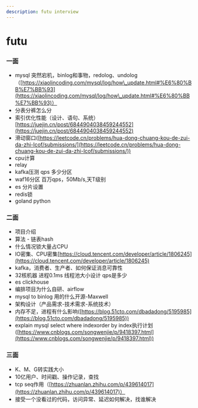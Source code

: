 ```yaml
---
description: futu interview
---
```


# futu

### 一面

* mysql 突然宕机，binlog和事物，redolog、undolog（[https://xiaolincoding.com/mysql/log/how\_update.html#%E6%80%BB%E7%BB%93](https://xiaolincoding.com/mysql/log/how\_update.html#%E6%80%BB%E7%BB%93)）
* 分表分裤怎么分
* 索引优化性能（设计、语句、系统）[https://juejin.cn/post/6844904038459244552](https://juejin.cn/post/6844904038459244552)
* 滑动窗口([https://leetcode.cn/problems/hua-dong-chuang-kou-de-zui-da-zhi-lcof/submissions/](https://leetcode.cn/problems/hua-dong-chuang-kou-de-zui-da-zhi-lcof/submissions/))
* cpu计算
* relay&#x20;
* kafka压测 qps 多少分区&#x20;
* waf16分区 百万qps，50Mb/s,天T级别
* es 分片设置
* redis锁
* goland python

### 二面

* 项目介绍
* 算法 - 链表hash
* 什么情况锁大量占CPU
* IO密集、CPU密集[https://cloud.tencent.com/developer/article/1806245](https://cloud.tencent.com/developer/article/1806245)
* kafka，消费者、生产者、如何保证消息可靠性
* 32核机器 进程0.1ms 线程池大小设计 qps是多少
* es clickhouse
* 编排项目为什么自研、airflow
* mysql to binlog 用的什么开源-Maxwell
* 架构设计（产品需求-技术需求-系统技术）
* 内存不足，进程有什么影响([https://blog.51cto.com/dbadadong/5195985](https://blog.51cto.com/dbadadong/5195985))
* explain mysql select where indexorder by index执行计划([https://www.cnblogs.com/songwenjie/p/9418397.html](https://www.cnblogs.com/songwenjie/p/9418397.html))

### 三面

* K、M、G转实践大小
* 10亿用户、时间戳、操作记录，查找
* tcp seq作用（[https://zhuanlan.zhihu.com/p/439614017](https://zhuanlan.zhihu.com/p/439614017)）
* 接受一个没看过的代码，访问异常、延迟如何解决，找谁解决
